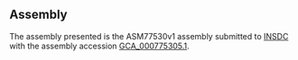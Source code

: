 Assembly
--------

The assembly presented is the ASM77530v1 assembly submitted to
[INSDC](https://www.insdc.org) with the assembly accession
[GCA\_000775305.1](http://www.ebi.ac.uk/ena/data/view/GCA_000775305.1).
